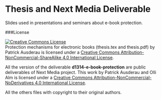Thesis and Next Media Deliverable
=================================

Slides used in presentations and seminars about e-book protection.


###License

<a rel="license" href="http://creativecommons.org/licenses/by-nc-sa/4.0/"><img alt="Creative Commons License" style="border-width:0" src="http://i.creativecommons.org/l/by-nc-sa/4.0/88x31.png" /></a><br /><span xmlns:dct="http://purl.org/dc/terms/" property="dct:title">Protection mechanisms for electronic books</span> (thesis.tex and thesis.pdf) by <span xmlns:cc="http://creativecommons.org/ns#" property="cc:attributionName">Patrick Ausderau</span> is licensed under a <a rel="license" href="http://creativecommons.org/licenses/by-nc-sa/4.0/">Creative Commons Attribution-NonCommercial-ShareAlike 4.0 International License</a>.

All the version of the deliverable __d1314-e-book-protection__ are public deliverables of Next Media project. This work by <span xmlns:cc="http://creativecommons.org/ns#" property="cc:attributionName">Patrick Ausderau and Olli Alm</span> is licensed under a <a rel="license" href="http://creativecommons.org/licenses/by-nc-nd/4.0/">Creative Commons Attribution-NonCommercial-NoDerivatives 4.0 International License</a>.

All the others files with copyright to their original authors.
